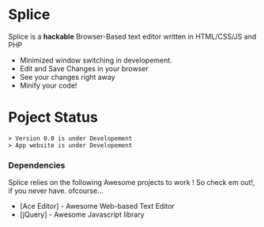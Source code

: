 # Splice

Splice is a __hackable__ Browser-Based text editor written in HTML/CSS/JS and PHP
  - Minimized window switching in developement.
  - Edit and Save Changes in your browser
  - See your changes right away
  - Minify your code!
  
# Poject Status
    > Version 0.0 is under Developement
    > App website is under Developement
   

### Dependencies

Splice relies on the following Awesome projects to work !
So check em out!, if you never have. ofcourse...

* [Ace Editor] - Awesome Web-based Text Editor
* [jQuery] - Awesome Javascript library
